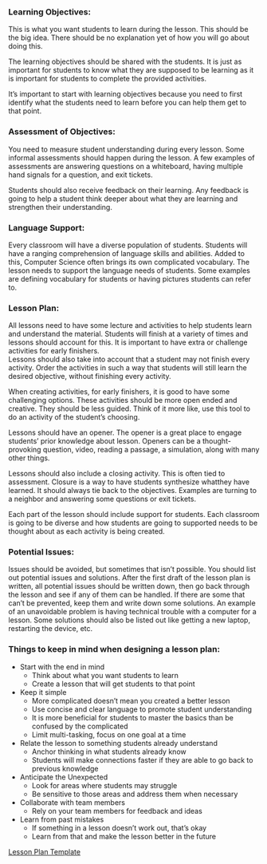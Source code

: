 ### Learning Objectives:
This is what you want students to learn during the lesson. This should be the big idea. There should be no explanation yet of how 
you will go about doing this.  

The learning objectives should be shared with the students. It is just as important for students to know what they are supposed to 
be learning as it is important for students to complete the provided activities. 

It’s important to start with learning objectives because you need to first identify what the students need to learn before you can 
help them get to that point.  

### Assessment of Objectives:
You need to measure student understanding during every lesson. Some informal assessments should happen during the lesson. A few 
examples of assessments are answering questions on a whiteboard, having multiple hand signals for a question, and exit tickets. 

Students should also receive feedback on their learning. Any feedback is going to help a student think deeper about what they are 
learning and strengthen their understanding. 

### Language Support:
Every classroom will have a diverse population of students. Students will have a ranging comprehension of language skills and 
abilities. Added to this, Computer Science often brings its own complicated vocabulary. The lesson needs to support the language 
needs of students. Some examples are defining vocabulary for students or having pictures students can refer to. 

### Lesson Plan:
All lessons need to have some lecture and activities to help students learn and understand the material. Students will finish at a 
variety of times and lessons should account for this. It is important to have extra or challenge activities for early finishers.  
Lessons should also take into account that a student may not finish every activity. Order the activities in such a way that 
students will still learn the desired objective, without finishing every activity. 

When creating activities, for early finishers, it is good to have some challenging options. These activities should be more open 
ended and creative. They should be less guided. Think of it more like, use this tool to do an activity of the student’s choosing.

Lessons should have an opener. The opener is a great place to engage students’ prior knowledge about lesson. Openers can be a 
thought-provoking question, video, reading a passage, a simulation, along with many other things.

Lessons should also include a closing activity. This is often tied to assessment. Closure is a way to have students synthesize 
whatthey have learned. It should always tie back to the objectives. Examples are turning to a neighbor and answering some questions 
or exit tickets.

Each part of the lesson should include support for students. Each classroom is going to be diverse and how students are going to 
supported needs to be thought about as each activity is being created.

### Potential Issues:
Issues should be avoided, but sometimes that isn’t possible. You should list out potential issues and solutions. After the first 
draft of the lesson plan is written, all potential issues should be written down, then go back through the lesson and see if any of 
them can be handled. If there are some that can’t be prevented, keep them and write down some solutions. An example of an 
unavoidable problem is having technical trouble with a computer for a lesson. Some solutions should also be listed out like getting 
a new laptop, restarting the device, etc.

### Things to keep in mind when designing a lesson plan:
* Start with the end in mind
  * Think about what you want students to learn
  * Create a lesson that will get students to that point 
* Keep it simple 
  * More complicated doesn’t mean you created a better lesson
  * Use concise and clear language to promote student understanding 
  * It is more beneficial for students to master the basics than be confused by the complicated 
  * Limit multi-tasking, focus on one goal at a time
* Relate the lesson to something students already understand 
  * Anchor thinking in what students already know 
  * Students will make connections faster if they are able to go back to previous knowledge 
* Anticipate the Unexpected 
  * Look for areas where students may struggle 
  * Be sensitive to those areas and address them when necessary 
* Collaborate with team members 
  * Rely on your team members for feedback and ideas 
* Learn from past mistakes 
  * If something in a lesson doesn’t work out, that’s okay 
  * Learn from that and make the lesson better in the future 
  
 [Lesson Plan Template](https://docs.google.com/document/d/18ItBLJAAZgFsQjm5f2vuOaSbWwhWuUFrp975_SDDqjo/edit?usp=sharing)
